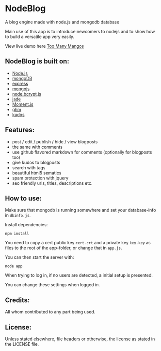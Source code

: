NodeBlog
========

A blog engine made with node.js and mongodb database

Main use of this app is to introduce newcomers to nodejs and to show how to build a versatile app very easily.

View live demo here [Too Many Mangos][Too Many Mangos]

NodeBlog is built on:
---------------------
* [Node.js][NodeJS]
* [mongoDB][MongoDB]
* [express][express]
* [mongojs][mongojs]
* [node.bcrypt.js][bcrypt]
* [jade][jade]
* [Moment.js][moment]
* [ghm][ghm]
* [kudos][kudos]

Features:
---------
* post / edit / publish / hide / view blogposts
* the same with comments
* use github flavored markdown for comments (optionally for blogposts too)
* give kudos to blogposts
* search with tags
* beautiful html5 sematics
* spam protection with jquery
* seo friendly urls, titles, descriptions etc.


How to use:
-----------
Make sure that mongodb is running somewhere and set your database-info in `dbinfo.js`.

Install dependencies:
``` 
npm install
```
You need to copy a cert public key `cert.crt` and a private key `key.key` as files to the root of the app-folder, or change that in `app.js`.

You can then start the server with:
``` 
node app
```
When trying to log in, if no users are detected, a initial setup is presented.

You can change these settings when logged in.

Credits:
--------
All whom contributed to any part being used.

License:
--------
Unless stated elsewhere, file headers or otherwise, the license as stated in the LICENSE file.

[NodeJS]: http://nodejs.org
[MongoDB]: http://www.mongodb.org
[express]: http://expressjs.com/
[mongojs]: https://github.com/gett/mongojs
[bcrypt]: https://github.com/ncb000gt/node.bcrypt.js
[jade]: http://jade-lang.com
[moment]: http://momentjs.com/
[ghm]: https://github.com/thomblake/github-flavored-markdown
[kudos]: https://github.com/masukomi/kudos
[Too Many Mangos]: http://toomanymangos.nodester.com
